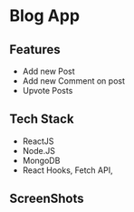 # Blog App 

## Features
- Add new Post
- Add new Comment on post
- Upvote Posts


## Tech Stack 

- ReactJS
- Node.JS
- MongoDB
- React Hooks, Fetch API, 


## ScreenShots
